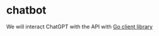 # chatbot

We will interact ChatGPT with the API with [Go client library](https://github.com/sashabaranov/go-openai)

